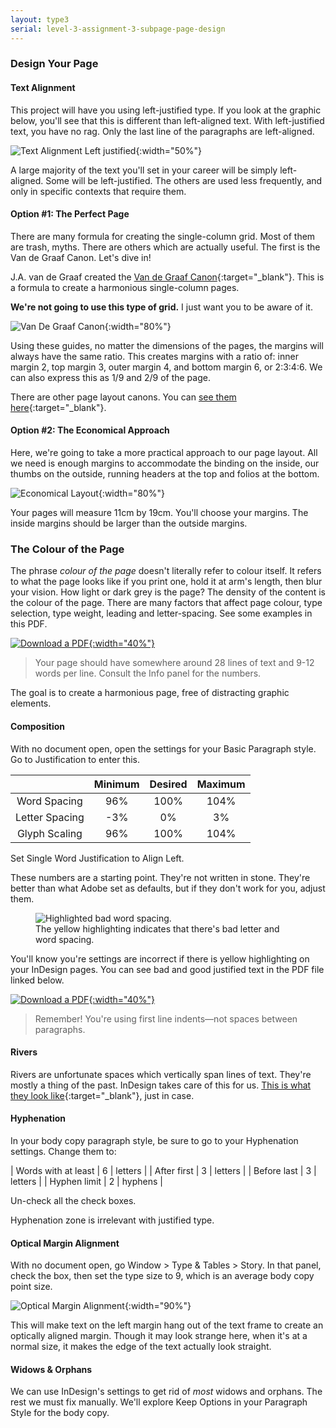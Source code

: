 ```yaml
---
layout: type3
serial: level-3-assignment-3-subpage-page-design
---
```

### Design Your Page

#### Text Alignment

This project will have you using left-justified type. If you look at the graphic below, you'll see that this is different than left-aligned text. With left-justified text, you have no rag. Only the last line of the paragraphs are left-aligned.

![Text Alignment Left justified]({{site.url}}/svg/text-alignment-left-justified.svg){:width="50%"}

A large majority of the text you'll set in your career will be simply left-aligned. Some will be left-justified. The others are used less frequently, and only in specific contexts that require them.

#### Option #1: The Perfect Page 

There are many formula for creating the single-column grid. Most of them are trash, myths. There are others which are actually useful. The first is the Van de Graaf Canon. Let's dive in!

J.A. van de Graaf created the [Van de Graaf Canon](https://duckduckgo.com/?q=Van+de+Graaf+Canon&iar=images&iax=images&ia=images){:target="_blank"}. This is a formula to create a harmonious single-column pages.

  **We're not going to use this type of grid.** I just want you to be aware of it.

![Van De Graaf Canon]({{site.url}}/svg/van-de-graaf-canon.svg){:width="80%"}

Using these guides, no matter the dimensions of the pages, the margins will always have the same ratio. This creates margins with a ratio of: inner margin 2, top margin 3, outer margin 4, and bottom margin 6, or 2:3:4:6. We can also express this as 1/9 and 2/9 of the page.

There are other page layout canons. You can [see them here](https://en.wikipedia.org/wiki/Canons_of_page_construction){:target="_blank"}.

#### Option #2: The Economical Approach

Here, we're going to take a more practical approach to our page layout. All we need is enough margins to accommodate the binding on the inside, our thumbs on the outside, running headers at the top and folios at the bottom.

![Economical Layout]({{site.url}}/svg/grimms-pages/economical-layout.svg){:width="80%"}

Your pages will measure 11cm by 19cm. You'll choose your margins. The inside margins should be larger than the outside margins.

### The Colour of the Page

The phrase *colour of the page* doesn't literally refer to colour itself. It refers to what the page looks like if you print one, hold it at arm's length, then blur your vision. How light or dark grey is the page? The density of the content is the colour of the page. There are many factors that affect page colour, type selection, type weight, leading and letter-spacing. See some examples in this PDF.

<a href="https://www.dropbox.com/s/b3zqqafvrb8jv8e/colour-of-the-page.pdf?dl=1" title="Download the PDF" target="_blank">![Download a PDF]({{site.url}}/svg/button-download-pdf.svg){:width="40%"}</a>

> Your page should have somewhere around 28 lines of text and 9-12 words per line. Consult the Info panel for the numbers.

The goal is to create a harmonious page, free of distracting graphic elements.

#### Composition

With no document open, open the settings for your <span class="commmand">Basic Paragraph</span> style. Go to <span class="command">Justification</span> to enter this.

|          | Minimum   |   Desired   |   Maximum   |
|:--------:|:----------:|:----------:|:-----------:|
|   Word Spacing   |   96%   |   100%   |   104%   |
|    Letter Spacing   |   -3%   |   0%   |   3%   |
|   Glyph Scaling   |   96%   | 100%   |   104%   |

Set <span class="command">Single Word Justification</span> to <span class="command">Align Left</span>.

These numbers are a starting point. They're not written in stone. They're better than what Adobe set as defaults, but if they don't work for you, adjust them.

  <figure>
	<img src="{{ site.baseurl }}/svg/indesign-composition-highlighting.svg" alt="Highlighted bad word spacing.">
  <figcaption>
    The yellow highlighting indicates that there's bad letter and word spacing.
  </figcaption>
  </figure>

You'll know you're settings are incorrect if there is yellow highlighting on your InDesign pages. You can see bad and good justified text in the PDF file linked below.

<a href="https://www.dropbox.com/s/tceqy4n160vpwsn/good-vs-bad-justification.pdf?dl=1" title="Good Vs Bad Justification" target="_blank">![Download a PDF]({{site.url}}/svg/button-download-pdf.svg){:width="40%"}</a>

> Remember! You're using first line indents—not spaces between paragraphs.

#### Rivers

Rivers are unfortunate spaces which vertically span lines of text. They're mostly a thing of the past. InDesign takes care of this for us. [This is what they look like](http://www.edgee.net/wp-content/uploads/2014/05/justified_rivers.png){:target="_blank"}, just in case.

#### Hyphenation

In your body copy paragraph style, be sure to go to your Hyphenation settings. Change them to:

|   Words with at least   |   6   |   letters   |
|   After first   |   3   |   letters   |
|   Before last   |   3   |   letters   |
|   Hyphen limit   |   2   |   hyphens   |

Un-check all the check boxes.

Hyphenation zone is irrelevant with justified type.

#### Optical Margin Alignment

With no document open, go <span class="command">Window > Type & Tables > Story</span>. In that panel, check the box, then set the type size to 9, which is an average body copy point size.


  ![Optical Margin Alignment]({{site.url}}/svg/story-panel-optical-alignment.svg){:width="90%"}

This will make text on the left margin hang out of the text frame to create an optically aligned margin. Though it may look strange here, when it's at a normal size, it makes the edge of the text actually look straight.

#### Widows & Orphans

We can use InDesign's settings to get rid of *most* widows and orphans. The rest we must fix manually. We'll explore <span class="command">Keep Options</span> in your Paragraph Style for the body copy.